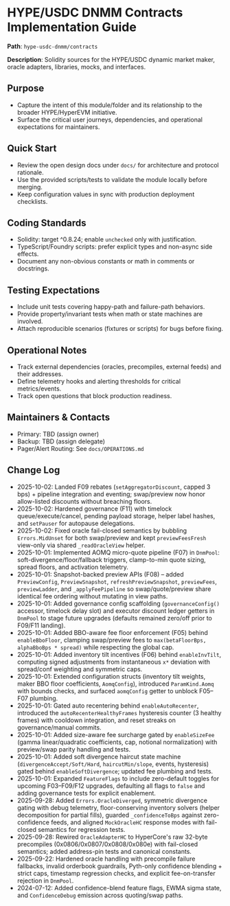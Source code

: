 # HYPE/USDC DNMM Contracts Implementation Guide

**Path**: `hype-usdc-dnmm/contracts`

**Description**: Solidity sources for the HYPE/USDC dynamic market maker, oracle adapters, libraries, mocks, and interfaces.

## Purpose
- Capture the intent of this module/folder and its relationship to the broader HYPE/HyperEVM initiative.
- Surface the critical user journeys, dependencies, and operational expectations for maintainers.

## Quick Start
- Review the open design docs under `docs/` for architecture and protocol rationale.
- Use the provided scripts/tests to validate the module locally before merging.
- Keep configuration values in sync with production deployment checklists.

## Coding Standards
- Solidity: target ^0.8.24; enable `unchecked` only with justification.
- TypeScript/Foundry scripts: prefer explicit types and non-async side effects.
- Document any non-obvious constants or math in comments or docstrings.

## Testing Expectations
- Include unit tests covering happy-path and failure-path behaviors.
- Provide property/invariant tests when math or state machines are involved.
- Attach reproducible scenarios (fixtures or scripts) for bugs before fixing.

## Operational Notes
- Track external dependencies (oracles, precompiles, external feeds) and their addresses.
- Define telemetry hooks and alerting thresholds for critical metrics/events.
- Track open questions that block production readiness.

## Maintainers & Contacts
- Primary: TBD (assign owner)
- Backup: TBD (assign delegate)
- Pager/Alert Routing: See `docs/OPERATIONS.md`

## Change Log
- 2025-10-02: Landed F09 rebates (`setAggregatorDiscount`, capped 3 bps) + pipeline integration and eventing; swap/preview now honor allow-listed discounts without breaching floors.
- 2025-10-02: Hardened governance (F11) with timelock queue/execute/cancel, pending payload storage, helper label hashes, and `setPauser` for autopause delegations.
- 2025-10-02: Fixed oracle fail-closed semantics by bubbling `Errors.MidUnset` for both swap/preview and kept `previewFeesFresh` view-only via shared `_readOracleView` helper.
- 2025-10-01: Implemented AOMQ micro-quote pipeline (F07) in `DnmPool`: soft-divergence/floor/fallback triggers, clamp-to-min quote sizing, spread floors, and activation telemetry.
- 2025-10-01: Snapshot-backed preview APIs (F08) – added `PreviewConfig`, `PreviewSnapshot`, `refreshPreviewSnapshot`, `previewFees`, `previewLadder`, and `_applyFeePipeline` so swap/quote/preview share identical fee ordering without mutating in view paths.
- 2025-10-01: Added governance config scaffolding (`governanceConfig()` accessor, timelock delay slot) and executor discount ledger getters in `DnmPool` to stage future upgrades (defaults remained zero/off prior to F09/F11 landing).
- 2025-10-01: Added BBO-aware fee floor enforcement (F05) behind `enableBboFloor`, clamping swap/preview fees to `max(betaFloorBps, alphaBboBps * spread)` while respecting the global cap.
- 2025-10-01: Added inventory tilt incentives (F06) behind `enableInvTilt`, computing signed adjustments from instantaneous `x*` deviation with spread/conf weighting and symmetric caps.
- 2025-10-01: Extended configuration structs (inventory tilt weights, maker BBO floor coefficients, `AomqConfig`), introduced `ParamKind.Aomq` with bounds checks, and surfaced `aomqConfig` getter to unblock F05–F07 plumbing.
- 2025-10-01: Gated auto recentering behind `enableAutoRecenter`, introduced the `autoRecenterHealthyFrames` hysteresis counter (3 healthy frames) with cooldown integration, and reset streaks on governance/manual commits.
- 2025-10-01: Added size-aware fee surcharge gated by `enableSizeFee` (gamma linear/quadratic coefficients, cap, notional normalization) with preview/swap parity handling and tests.
- 2025-10-01: Added soft divergence haircut state machine (`divergenceAccept/Soft/Hard`, `haircutMin/slope`, events, hysteresis) gated behind `enableSoftDivergence`; updated fee plumbing and tests.
- 2025-10-01: Expanded `FeatureFlags` to include zero-default toggles for upcoming F03–F09/F12 upgrades, defaulting all flags to `false` and adding governance tests for explicit enablement.
- 2025-09-28: Added `Errors.OracleDiverged`, symmetric divergence gating with debug telemetry, floor-conserving inventory solvers (helper decomposition for partial fills), guarded `_confidenceToBps` against zero-confidence feeds, and aligned `MockOracleHC` response modes with fail-closed semantics for regression tests.
- 2025-09-28: Rewired `OracleAdapterHC` to HyperCore's raw 32-byte precompiles (0x0806/0x0807/0x0808/0x080e) with fail-closed semantics; added address-pin tests and canonical constants.
- 2025-09-22: Hardened oracle handling with precompile failure fallbacks, invalid orderbook guardrails, Pyth-only confidence blending + strict caps, timestamp regression checks, and explicit fee-on-transfer rejection in `DnmPool`.
- 2024-07-12: Added confidence-blend feature flags, EWMA sigma state, and `ConfidenceDebug` emission across quoting/swap paths.
